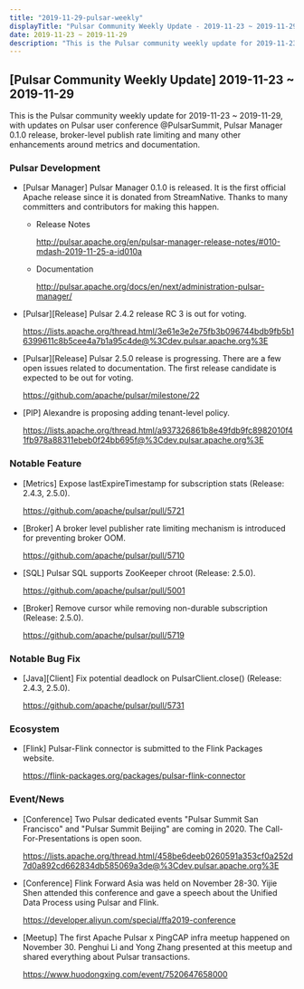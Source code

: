 ```yaml
---
title: "2019-11-29-pulsar-weekly"
displayTitle: "Pulsar Community Weekly Update - 2019-11-23 ~ 2019-11-29"
date: 2019-11-23 ~ 2019-11-29
description: "This is the Pulsar community weekly update for 2019-11-23 ~ 2019-11-29, with updates on Pulsar user conference @PulsarSummit, Pulsar Manager 0.1.0 release, broker-level publish rate limiting and many other enhancements around metrics and documentation."
---
```


## [Pulsar Community Weekly Update] 2019-11-23 ~ 2019-11-29

This is the Pulsar community weekly update for 2019-11-23 ~ 2019-11-29, with updates on Pulsar user conference @PulsarSummit, Pulsar Manager 0.1.0 release, broker-level publish rate limiting and many other enhancements around metrics and documentation.

### Pulsar Development

- [Pulsar Manager] Pulsar Manager 0.1.0 is released. It is the first official Apache release since it is donated from StreamNative. Thanks to many committers and contributors for making this happen.

    - Release Notes
    
        http://pulsar.apache.org/en/pulsar-manager-release-notes/#010-mdash-2019-11-25-a-id010a
    
    - Documentation

        http://pulsar.apache.org/docs/en/next/administration-pulsar-manager/
    
- [Pulsar][Release] Pulsar 2.4.2 release RC 3 is out for voting.

    https://lists.apache.org/thread.html/3e61e3e2e75fb3b096744bdb9fb5b16399611c8b5cee4a7b1a95c4de@%3Cdev.pulsar.apache.org%3E
    
- [Pulsar][Release] Pulsar 2.5.0 release is progressing. There are a few open issues related to documentation. The first release candidate is expected to be out for voting.

    https://github.com/apache/pulsar/milestone/22
    
- [PIP] Alexandre is proposing adding tenant-level policy.

    https://lists.apache.org/thread.html/a937326861b8e49fdb9fc8982010f41fb978a88311ebeb0f24bb695f@%3Cdev.pulsar.apache.org%3E

### Notable Feature

- [Metrics] Expose lastExpireTimestamp for subscription stats (Release: 2.4.3, 2.5.0).

    https://github.com/apache/pulsar/pull/5721
    
- [Broker] A broker level publisher rate limiting mechanism is introduced for preventing broker OOM.

    https://github.com/apache/pulsar/pull/5710
    
- [SQL] Pulsar SQL supports ZooKeeper chroot (Release: 2.5.0).

    https://github.com/apache/pulsar/pull/5001
    
- [Broker] Remove cursor while removing non-durable subscription (Release: 2.5.0).

    https://github.com/apache/pulsar/pull/5719
    

### Notable Bug Fix

- [Java][Client] Fix potential deadlock on PulsarClient.close() (Release: 2.4.3, 2.5.0).

    https://github.com/apache/pulsar/pull/5731


### Ecosystem

- [Flink] Pulsar-Flink connector is submitted to the Flink Packages website.

    https://flink-packages.org/packages/pulsar-flink-connector


### Event/News

- [Conference] Two Pulsar dedicated events "Pulsar Summit San Francisco" and "Pulsar Summit Beijing" are coming in 2020. The Call-For-Presentations is open soon.

    https://lists.apache.org/thread.html/458be6deeb0260591a353cf0a252d7d0a892cd662834db585069a3de@%3Cdev.pulsar.apache.org%3E

- [Conference] Flink Forward Asia was held on November 28-30. Yijie Shen attended this conference and gave a speech about the Unified Data Process using Pulsar and Flink.

    https://developer.aliyun.com/special/ffa2019-conference

- [Meetup] The first Apache Pulsar x PingCAP infra meetup happened on November 30. Penghui Li and Yong Zhang presented at this meetup and shared everything about Pulsar transactions.

    https://www.huodongxing.com/event/7520647658000
